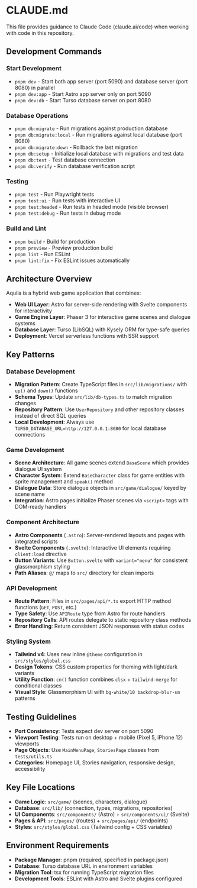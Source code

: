 # CLAUDE.md

This file provides guidance to Claude Code (claude.ai/code) when working with code in this repository.

## Development Commands

### Start Development
- `pnpm dev` - Start both app server (port 5090) and database server (port 8080) in parallel
- `pnpm dev:app` - Start Astro app server only on port 5090
- `pnpm dev:db` - Start Turso database server on port 8080

### Database Operations
- `pnpm db:migrate` - Run migrations against production database
- `pnpm db:migrate:local` - Run migrations against local database (port 8080)
- `pnpm db:migrate:down` - Rollback the last migration
- `pnpm db:setup` - Initialize local database with migrations and test data
- `pnpm db:test` - Test database connection
- `pnpm db:verify` - Run database verification script

### Testing
- `pnpm test` - Run Playwright tests
- `pnpm test:ui` - Run tests with interactive UI
- `pnpm test:headed` - Run tests in headed mode (visible browser)
- `pnpm test:debug` - Run tests in debug mode

### Build and Lint
- `pnpm build` - Build for production
- `pnpm preview` - Preview production build
- `pnpm lint` - Run ESLint
- `pnpm lint:fix` - Fix ESLint issues automatically

## Architecture Overview

Aquila is a hybrid web game application that combines:

- **Web UI Layer**: Astro for server-side rendering with Svelte components for interactivity
- **Game Engine Layer**: Phaser 3 for interactive game scenes and dialogue systems
- **Database Layer**: Turso (LibSQL) with Kysely ORM for type-safe queries
- **Deployment**: Vercel serverless functions with SSR support

## Key Patterns

### Database Development
- **Migration Pattern**: Create TypeScript files in `src/lib/migrations/` with `up()` and `down()` functions
- **Schema Types**: Update `src/lib/db-types.ts` to match migration changes
- **Repository Pattern**: Use `UserRepository` and other repository classes instead of direct SQL queries
- **Local Development**: Always use `TURSO_DATABASE_URL=http://127.0.0.1:8080` for local database connections

### Game Development
- **Scene Architecture**: All game scenes extend `BaseScene` which provides dialogue UI system
- **Character System**: Extend `BaseCharacter` class for game entities with sprite management and `speak()` method
- **Dialogue Data**: Store dialogue objects in `src/game/dialogue/` keyed by scene name
- **Integration**: Astro pages initialize Phaser scenes via `<script>` tags with DOM-ready handlers

### Component Architecture
- **Astro Components** (`.astro`): Server-rendered layouts and pages with integrated scripts
- **Svelte Components** (`.svelte`): Interactive UI elements requiring `client:load` directive
- **Button Variants**: Use `Button.svelte` with `variant="menu"` for consistent glassmorphism styling
- **Path Aliases**: `@/` maps to `src/` directory for clean imports

### API Development
- **Route Pattern**: Files in `src/pages/api/*.ts` export HTTP method functions (`GET`, `POST`, etc.)
- **Type Safety**: Use `APIRoute` type from Astro for route handlers
- **Repository Calls**: API routes delegate to static repository class methods
- **Error Handling**: Return consistent JSON responses with status codes

### Styling System
- **Tailwind v4**: Uses new inline `@theme` configuration in `src/styles/global.css`
- **Design Tokens**: CSS custom properties for theming with light/dark variants
- **Utility Function**: `cn()` function combines `clsx` + `tailwind-merge` for conditional classes
- **Visual Style**: Glassmorphism UI with `bg-white/10 backdrop-blur-sm` patterns

## Testing Guidelines
- **Port Consistency**: Tests expect dev server on port 5090
- **Viewport Testing**: Tests run on desktop + mobile (Pixel 5, iPhone 12) viewports
- **Page Objects**: Use `MainMenuPage`, `StoriesPage` classes from `tests/utils.ts`
- **Categories**: Homepage UI, Stories navigation, responsive design, accessibility

## Key File Locations
- **Game Logic**: `src/game/` (scenes, characters, dialogue)
- **Database**: `src/lib/` (connection, types, migrations, repositories)  
- **UI Components**: `src/components/` (Astro) + `src/components/ui/` (Svelte)
- **Pages & API**: `src/pages/` (routes) + `src/pages/api/` (endpoints)
- **Styles**: `src/styles/global.css` (Tailwind config + CSS variables)

## Environment Requirements
- **Package Manager**: pnpm (required, specified in package.json)
- **Database**: Turso database URL in environment variables
- **Migration Tool**: tsx for running TypeScript migration files
- **Development Tools**: ESLint with Astro and Svelte plugins configured